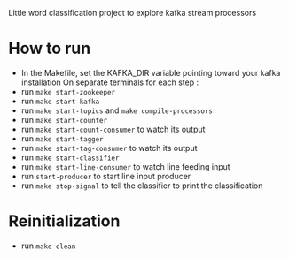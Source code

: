 Little word classification project to explore kafka stream processors

# How to run

- In the Makefile, set the KAFKA_DIR variable pointing toward your kafka installation
On separate terminals for each step :
- run `make start-zookeeper`
- run `make start-kafka`
- run `make start-topics` and `make compile-processors`
- run `make start-counter`
- run `make start-count-consumer` to watch its output
- run `make start-tagger`
- run `make start-tag-consumer` to watch its output
- run `make start-classifier`
- run `make start-line-consumer` to watch line feeding input
- run `start-producer` to start line input producer
- run `make stop-signal` to tell the classifier to print the classification

# Reinitialization
- run `make clean`